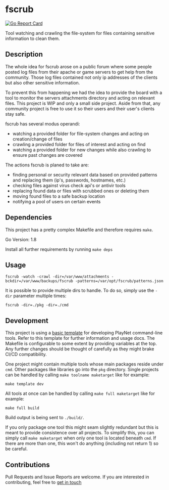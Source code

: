 # fscrub
[![Go Report Card](https://goreportcard.com/badge/github.com/playnet-public/fscrub)](https://goreportcard.com/report/github.com/playnet-public/fscrub)

Tool watching and crawling the file-system for files containing sensitive information to clean them.

## Description

The whole idea for fscrub arose on a public forum where some people posted log files from their apache or game servers to get help from the community.
Those log files contained not only ip addresses of the clients but also other sensitive information.

To prevent this from happening we had the idea to provide the board with a tool to monitor the servers attachments directory and acting on relevant files.
This project is WIP and only a small side project.
Aside from that, any community project is free to use it so their users and their user's clients stay safe.  

fscrub has several modus operandi:
* watching a provided folder for file-system changes and acting on creation/change of files
* crawling a provided folder for files of interest and acting on find
* watching a provided folder for new changes while also crawling to ensure past changes are covered

The actions fscrub is planed to take are:
* finding personal or security relevant data based on provided patterns and replacing them (ip's, passwords, hostnames, etc.)
* checking files against virus check api's or antivir tools
* replacing found data or files with scrubbed ones or deleting them
* moving found files to a safe backup location
* notifying a pool of users on certain events


## Dependencies

This project has a pretty complex Makefile and therefore requires `make`.

Go Version: 1.8

Install all further requirements by running `make deps`

## Usage

```
fscrub -watch -crawl -dir=/var/www/attachments -bckdir=/var/www/backups/fscrub -patterns=/var/opt/fscrub/patterns.json
```

It is possible to provide multiple dirs to handle. To do so, simply use the `-dir` parameter multiple times:
```
fscrub -dir=./pkg -dir=./cmd
```

## Development

This project is using a [basic template](github.com/playnet-public/gocmd-template) for developing PlayNet command-line tools. Refer to this template for further information and usage docs.
The Makefile is configurable to some extent by providing variables at the top.
Any further changes should be thought of carefully as they might brake CI/CD compatibility.

One project might contain multiple tools whose main packages reside under `cmd`. Other packages like libraries go into the `pkg` directory.
Single projects can be handled by calling `make toolname maketarget` like for example:
```
make template dev
```
All tools at once can be handled by calling `make full maketarget` like for example:
```
make full build
```
Build output is being sent to `./build/`.

If you only package one tool this might seam slightly redundant but this is meant to provide consistence over all projects.
To simplify this, you can simply call `make maketarget` when only one tool is located beneath `cmd`. If there are more than one, this won't do anything (including not return 1) so be careful.

## Contributions

Pull Requests and Issue Reports are welcome.
If you are interested in contributing, feel free to [get in touch](https://discord.gg/WbrXWJB)